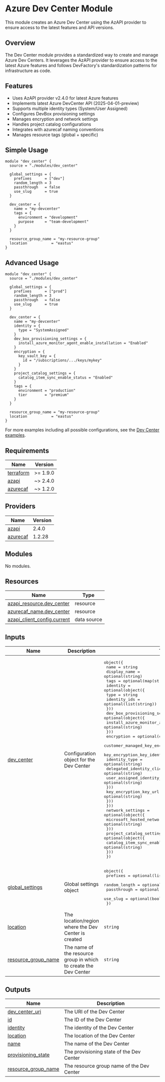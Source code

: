 # Azure Dev Center Module

This module creates an Azure Dev Center using the AzAPI provider to ensure access to the latest features and API versions.

## Overview

The Dev Center module provides a standardized way to create and manage Azure Dev Centers. It leverages the AzAPI provider to ensure access to the latest Azure features and follows DevFactory's standardization patterns for infrastructure as code.

## Features

- Uses AzAPI provider v2.4.0 for latest Azure features
- Implements latest Azure DevCenter API (2025-04-01-preview)
- Supports multiple identity types (System/User Assigned)
- Configures DevBox provisioning settings
- Manages encryption and network settings
- Handles project catalog configurations
- Integrates with azurecaf naming conventions
- Manages resource tags (global + specific)

## Simple Usage

```hcl
module "dev_center" {
  source = "./modules/dev_center"

  global_settings = {
    prefixes      = ["dev"]
    random_length = 3
    passthrough   = false
    use_slug      = true
  }

  dev_center = {
    name = "my-devcenter"
    tags = {
      environment = "development"
      purpose     = "team-development"
    }
  }

  resource_group_name = "my-resource-group"
  location           = "eastus"
}
```

## Advanced Usage

```hcl
module "dev_center" {
  source = "./modules/dev_center"

  global_settings = {
    prefixes      = ["prod"]
    random_length = 3
    passthrough   = false
    use_slug      = true
  }

  dev_center = {
    name = "my-devcenter"
    identity = {
      type = "SystemAssigned"
    }
    dev_box_provisioning_settings = {
      install_azure_monitor_agent_enable_installation = "Enabled"
    }
    encryption = {
      key_vault_key = {
        id = "/subscriptions/.../keys/mykey"
      }
    }
    project_catalog_settings = {
      catalog_item_sync_enable_status = "Enabled"
    }
    tags = {
      environment = "production"
      tier        = "premium"
    }
  }

  resource_group_name = "my-resource-group"
  location           = "eastus"
}
```

For more examples including all possible configurations, see the [Dev Center examples](../../../examples/dev_center/).

<!-- BEGIN_TF_DOCS -->
## Requirements

| Name | Version |
|------|---------|
| <a name="requirement_terraform"></a> [terraform](#requirement\_terraform) | >= 1.9.0 |
| <a name="requirement_azapi"></a> [azapi](#requirement\_azapi) | ~> 2.4.0 |
| <a name="requirement_azurecaf"></a> [azurecaf](#requirement\_azurecaf) | ~> 1.2.0 |

## Providers

| Name | Version |
|------|---------|
| <a name="provider_azapi"></a> [azapi](#provider\_azapi) | 2.4.0 |
| <a name="provider_azurecaf"></a> [azurecaf](#provider\_azurecaf) | 1.2.28 |

## Modules

No modules.

## Resources

| Name | Type |
|------|------|
| [azapi_resource.dev_center](https://registry.terraform.io/providers/Azure/azapi/latest/docs/resources/resource) | resource |
| [azurecaf_name.dev_center](https://registry.terraform.io/providers/aztfmod/azurecaf/latest/docs/resources/name) | resource |
| [azapi_client_config.current](https://registry.terraform.io/providers/Azure/azapi/latest/docs/data-sources/client_config) | data source |

## Inputs

| Name | Description | Type | Default | Required |
|------|-------------|------|---------|:--------:|
| <a name="input_dev_center"></a> [dev\_center](#input\_dev\_center) | Configuration object for the Dev Center | <pre>object({<br/>    name         = string<br/>    display_name = optional(string)<br/>    tags         = optional(map(string))<br/>    identity = optional(object({<br/>      type         = string<br/>      identity_ids = optional(list(string))<br/>    }))<br/>    dev_box_provisioning_settings = optional(object({<br/>      install_azure_monitor_agent_enable_installation = optional(string)<br/>    }))<br/>    encryption = optional(object({<br/>      customer_managed_key_encryption = optional(object({<br/>        key_encryption_key_identity = optional(object({<br/>          identity_type                      = optional(string)<br/>          delegated_identity_client_id       = optional(string)<br/>          user_assigned_identity_resource_id = optional(string)<br/>        }))<br/>        key_encryption_key_url = optional(string)<br/>      }))<br/>    }))<br/>    network_settings = optional(object({<br/>      microsoft_hosted_network_enable_status = optional(string)<br/>    }))<br/>    project_catalog_settings = optional(object({<br/>      catalog_item_sync_enable_status = optional(string)<br/>    }))<br/>  })</pre> | n/a | yes |
| <a name="input_global_settings"></a> [global\_settings](#input\_global\_settings) | Global settings object | <pre>object({<br/>    prefixes      = optional(list(string))<br/>    random_length = optional(number)<br/>    passthrough   = optional(bool)<br/>    use_slug      = optional(bool)<br/>  })</pre> | n/a | yes |
| <a name="input_location"></a> [location](#input\_location) | The location/region where the Dev Center is created | `string` | n/a | yes |
| <a name="input_resource_group_name"></a> [resource\_group\_name](#input\_resource\_group\_name) | The name of the resource group in which to create the Dev Center | `string` | n/a | yes |

## Outputs

| Name | Description |
|------|-------------|
| <a name="output_dev_center_uri"></a> [dev\_center\_uri](#output\_dev\_center\_uri) | The URI of the Dev Center |
| <a name="output_id"></a> [id](#output\_id) | The ID of the Dev Center |
| <a name="output_identity"></a> [identity](#output\_identity) | The identity of the Dev Center |
| <a name="output_location"></a> [location](#output\_location) | The location of the Dev Center |
| <a name="output_name"></a> [name](#output\_name) | The name of the Dev Center |
| <a name="output_provisioning_state"></a> [provisioning\_state](#output\_provisioning\_state) | The provisioning state of the Dev Center |
| <a name="output_resource_group_name"></a> [resource\_group\_name](#output\_resource\_group\_name) | The resource group name of the Dev Center |
<!-- END_TF_DOCS -->